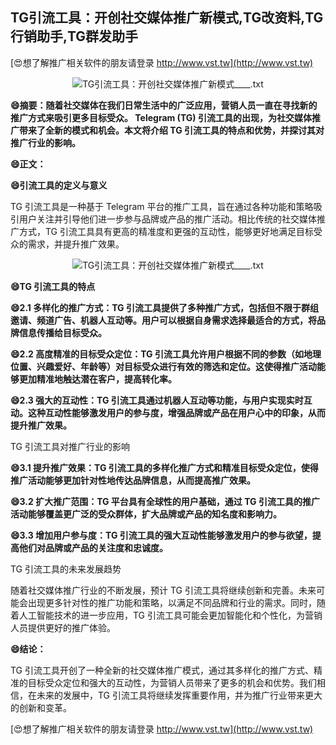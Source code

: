## **TG引流工具：开创社交媒体推广新模式,TG改资料,TG行销助手,TG群发助手**

[😍想了解推广相关软件的朋友请登录 http://www.vst.tw](http://www.vst.tw)

 <center><img src="https://vst.tw/MP4/tuiguang/png/8.png" alt="TG引流工具：开创社交媒体推广新模式____.txt"></center>

**😄摘要：随着社交媒体在我们日常生活中的广泛应用，营销人员一直在寻找新的推广方式来吸引更多目标受众。 Telegram (TG) 引流工具的出现，为社交媒体推广带来了全新的模式和机会。本文将介绍 TG 引流工具的特点和优势，并探讨其对推广行业的影响。**

**😄正文：**

**😄引流工具的定义与意义**

TG 引流工具是一种基于 Telegram 平台的推广工具，旨在通过各种功能和策略吸引用户关注并引导他们进一步参与品牌或产品的推广活动。相比传统的社交媒体推广方式，TG 引流工具具有更高的精准度和更强的互动性，能够更好地满足目标受众的需求，并提升推广效果。

 <center><img src="https://vst.tw/MP4/tuiguang/png/6.png" alt="TG引流工具：开创社交媒体推广新模式____.txt"></center>

**😄TG 引流工具的特点**

**😄2.1 多样化的推广方式：TG 引流工具提供了多种推广方式，包括但不限于群组邀请、频道广告、机器人互动等。用户可以根据自身需求选择最适合的方式，将品牌信息传播给目标受众。**

**😄2.2 高度精准的目标受众定位：TG 引流工具允许用户根据不同的参数（如地理位置、兴趣爱好、年龄等）对目标受众进行有效的筛选和定位。这使得推广活动能够更加精准地触达潜在客户，提高转化率。**

**😄2.3 强大的互动性：TG 引流工具通过机器人互动等功能，与用户实现实时互动。这种互动性能够激发用户的参与度，增强品牌或产品在用户心中的印象，从而提升推广效果。**

TG 引流工具对推广行业的影响

**😄3.1 提升推广效果：TG 引流工具的多样化推广方式和精准目标受众定位，使得推广活动能够更加针对性地传达品牌信息，从而提高推广效果。**

**😄3.2 扩大推广范围：TG 平台具有全球性的用户基础，通过 TG 引流工具的推广活动能够覆盖更广泛的受众群体，扩大品牌或产品的知名度和影响力。**

**😄3.3 增加用户参与度：TG 引流工具的强大互动性能够激发用户的参与欲望，提高他们对品牌或产品的关注度和忠诚度。**

TG 引流工具的未来发展趋势

随着社交媒体推广行业的不断发展，预计 TG 引流工具将继续创新和完善。未来可能会出现更多针对性的推广功能和策略，以满足不同品牌和行业的需求。同时，随着人工智能技术的进一步应用，TG 引流工具可能会更加智能化和个性化，为营销人员提供更好的推广体验。

**😄结论：**

TG 引流工具开创了一种全新的社交媒体推广模式，通过其多样化的推广方式、精准的目标受众定位和强大的互动性，为营销人员带来了更多的机会和优势。我们相信，在未来的发展中，TG 引流工具将继续发挥重要作用，并为推广行业带来更大的创新和变革。

[😍想了解推广相关软件的朋友请登录 http://www.vst.tw](http://www.vst.tw)



